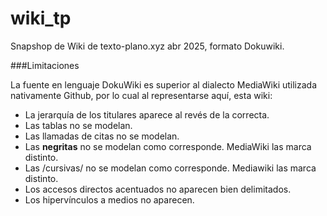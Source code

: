 # wiki_tp

Snapshop de Wiki de texto-plano.xyz abr 2025, formato Dokuwiki.

###Limitaciones

La fuente en lenguaje DokuWiki es superior al dialecto MediaWiki utilizada nativamente Github, por lo cual al representarse aquí, esta wiki:

  * La jerarquía de los titulares aparece al revés de la correcta.
  * Las tablas no se modelan.
  * Las llamadas de citas no se modelan.
  * Las **negritas** no se modelan como corresponde. MediaWiki las marca distinto.
  * Las /cursivas/ no se modelan como corresponde. Mediawiki las marca distinto.
  * Los accesos directos acentuados no aparecen bien delimitados.
  * Los hipervínculos a medios no aparecen.
